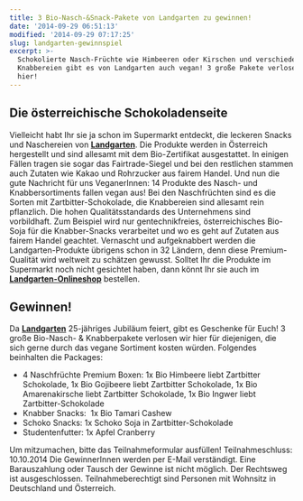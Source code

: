 ```yaml
---
title: 3 Bio-Nasch-&Snack-Pakete von Landgarten zu gewinnen!
date: '2014-09-29 06:51:13'
modified: '2014-09-29 07:17:25'
slug: landgarten-gewinnspiel
excerpt: >-
  Schokolierte Nasch-Früchte wie Himbeeren oder Kirschen und verschiedene
  Knabbereien gibt es von Landgarten auch vegan! 3 große Pakete verlosen wir
  hier!
---
```


## Die österreichische Schokoladenseite

Vielleicht habt Ihr sie ja schon im Supermarkt entdeckt, die leckeren Snacks und Naschereien von [**Landgarten**](http://www.landgarten.at/). Die Produkte werden in Österreich hergestellt und sind allesamt mit dem Bio-Zertifikat ausgestattet. In einigen Fällen tragen sie sogar das Fairtrade-Siegel und bei den restlichen stammen auch Zutaten wie Kakao und Rohrzucker aus fairem Handel. Und nun die gute Nachricht für uns VeganerInnen: 14 Produkte des Nasch- und Knabbersortiments fallen vegan aus! Bei den Naschfrüchten sind es die Sorten mit Zartbitter-Schokolade, die Knabbereien sind allesamt rein pflanzlich. Die hohen Qualitätsstandards des Unternehmens sind vorbildhaft. Zum Beispiel wird nur gentechnikfreies, österreichisches Bio-Soja für die Knabber-Snacks verarbeitet und wo es geht auf Zutaten aus fairem Handel geachtet. Vernascht und aufgeknabbert werden die Landgarten-Produkte übrigens schon in 32 Ländern, denn diese Premium-Qualität wird weltweit zu schätzen gewusst. Solltet Ihr die Produkte im Supermarkt noch nicht gesichtet haben, dann könnt Ihr sie auch im [**Landgarten-Onlineshop**](http://www.landgarten.at/webshop/) bestellen.

## Gewinnen!

Da [**Landgarten**](http://www.landgarten.at/) 25-jähriges Jubiläum feiert, gibt es Geschenke für Euch! 3 große Bio-Nasch- & Knabberpakete verlosen wir hier für diejenigen, die sich gerne durch das vegane Sortiment kosten würden. Folgendes beinhalten die Packages:

*   4 Naschfrüchte Premium Boxen: 1x Bio Himbeere liebt Zartbitter Schokolade, 1x Bio Gojibeere liebt Zartbitter Schokolade, 1x Bio Amarenakirsche liebt Zartbitter Schokolade, 1x Bio Ingwer liebt Zartbitter-Schokolade
*   Knabber Snacks:  1x Bio Tamari Cashew
*   Schoko Snacks: 1x Schoko Soja in Zartbitter-Schokolade
*   Studentenfutter: 1x Apfel Cranberry

Um mitzumachen, bitte das Teilnahmeformular ausfüllen! Teilnahmeschluss: 10.10.2014 Die GewinnerInnen werden per E-Mail verständigt. Eine Barauszahlung oder Tausch der Gewinne ist nicht möglich. Der Rechtsweg ist ausgeschlossen. Teilnahmeberechtigt sind Personen mit Wohnsitz in Deutschland und Österreich.
